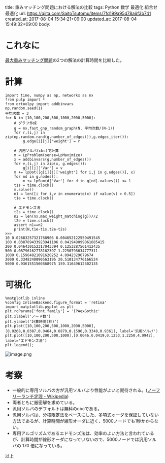 title: 重みマッチング問題における解法の比較
tags: Python 数学 最適化 組合せ最適化
url: https://qiita.com/SaitoTsutomu/items/7fd199a95d78a6f3b741
created_at: 2017-08-04 15:34:21+09:00
updated_at: 2017-08-04 15:49:32+09:00
body:

# これなに
[最大重みマッチング問題](http://qiita.com/SaitoTsutomu/items/bbebc69ebc2549b0d5d2)の2つの解法の計算時間を比較した。

# 計算

```py3:python
import time, numpy as np, networkx as nx
from pulp import *
from ortoolpy import addbinvars
np.random.seed(1)
平均次数 = 3
for N in [10,100,200,500,1000,2000,5000]:
    # グラフ作成
    g = nx.fast_gnp_random_graph(N, 平均次数/(N-1))
    for r,(i,j) in zip(np.random.rand(g.number_of_edges()),g.edges_iter()):
        g.edge[i][j]['weight'] = r

    # 汎用ソルバ(cbc)で計算
    m = LpProblem(sense=LpMaximize)
    x = addbinvars(g.number_of_edges())
    for v,(i,j) in zip(x, g.edges()):
        g[i][j]['Var'] = v
    m += lpDot([g[i][j]['weight'] for i,j in g.edges()], x)
    for nd in g.nodes():
        m += lpSum(d['Var'] for d in g[nd].values()) <= 1
    t1s = time.clock()
    m.solve()
    n1 = len([i for i,v in enumerate(x) if value(v) > 0.5])
    t1e = time.clock()

    # エドモンズ法
    t2s = time.clock()
    n2 = len(nx.max_weight_matching(g))//2
    t2e = time.clock()
    assert n1==n2
    print(N,t1e-t1s,t2e-t2s)
>>>
10 0.02683257321768906 0.004652122559491545
100 0.038709433923941106 0.041949099861085415
200 0.046430152317043394 0.1253287561412435
500 0.08796162778162397 1.2250798634777311
1000 0.15964821091620252 4.0942329679674
2000 0.3348240090563195 20.510134776166524
5000 0.9361551560868975 159.31649612302135
```

# 可視化

```py3:jupyter
%matplotlib inline
%config InlineBackend.figure_format = 'retina'
import matplotlib.pyplot as plt
plt.rcParams['font.family'] = 'IPAexGothic'
plt.xlabel('ノード数')
plt.ylabel('計算時間(秒)')
plt.plot([10,100,200,500,1000,2000,5000],[0.0268,0.0387,0.0464,0.0879,0.1596,0.3348,0.9361], label='汎用ソルバ')
plt.plot([10,100,200,500,1000],[0.0046,0.0419,0.1253,1.2250,4.0942], label='エドモンズ法')
plt.legend();
```

![image.png](https://qiita-image-store.s3.amazonaws.com/0/13955/b2473a33-f059-196a-736d-9e0d8a426c8c.png)

# 考察

- 一般的に専用ソルバの方が汎用ソルバより性能がよいと期待される。([ノーフリーランチ定理 - Wikipedia](https://ja.wikipedia.org/wiki/%E3%83%8E%E3%83%BC%E3%83%95%E3%83%AA%E3%83%BC%E3%83%A9%E3%83%B3%E3%83%81%E5%AE%9A%E7%90%86))
- 両者ともに厳密解を求めている。
- 汎用ソルバのデフォルトは無料のcbcである。
- 汎用ソルバは、分枝限定法をベースにした、多項式オーダを保証していない方法であるが、計算時間が線形オーダに近く、5000ノードでも1秒かからない。
- 専用アルゴリズムであるエドモンズ法は、効率のよい方法と言われているが、計算時間が線形オーダになっていないので、5000ノードでは汎用ソルバの 170 倍になっている。

以上

